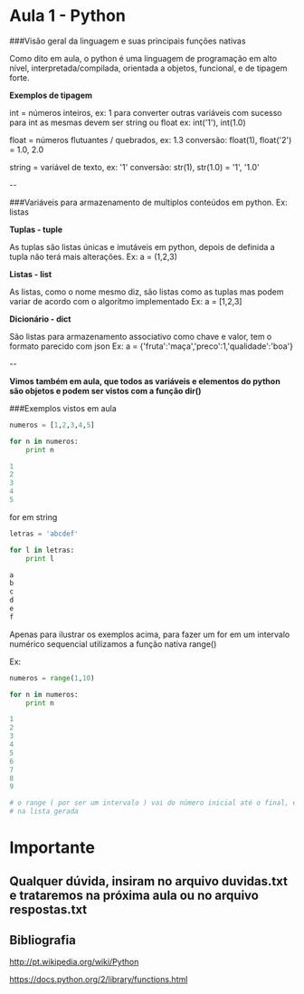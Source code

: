 Aula 1 - Python
===============

###Visão geral da linguagem e suas principais funções nativas

Como dito em aula, o python é uma linguagem de programação em alto nível, interpretada/compilada, orientada a objetos,
funcional, e de tipagem forte.

**Exemplos de tipagem**

int = números inteiros, ex: 1
para converter outras variáveis com sucesso para int as mesmas devem ser string ou float
ex: int('1'), int(1.0)

float = números flutuantes / quebrados, ex: 1.3
conversão: float(1), float('2') = 1.0, 2.0

string = variável de texto, ex: '1'
conversão: str(1), str(1.0) = '1', '1.0'

--

###Variáveis para armazenamento de multiplos conteúdos em python. Ex: listas

**Tuplas - tuple**

As tuplas são listas únicas e imutáveis em python, depois de definida a tupla não terá mais alterações.
Ex: a = (1,2,3)

**Listas - list**

As listas, como o nome mesmo diz, são listas como as tuplas mas podem variar de acordo com o algorítmo implementado
Ex: a = [1,2,3]

**Dicionário - dict**

São listas para armazenamento associativo como chave e valor, tem o formato parecido com json
Ex: a = {'fruta':'maça','preco':1,'qualidade':'boa'}

--

**Vimos também em aula, que todos as variáveis e elementos do python são objetos e podem ser vistos com a função dir()**

###Exemplos vistos em aula

```python
numeros = [1,2,3,4,5]

for n in numeros:
    print n

1
2
3
4
5
```

for em string

```python
letras = 'abcdef'

for l in letras:
    print l

a
b
c
d
e
f
```

Apenas para ilustrar os exemplos acima, para fazer um for em um intervalo numérico sequencial
utilizamos a função nativa range()

Ex:

```python
numeros = range(1,10)

for n in numeros:
    print n

1
2
3
4
5
6
7
8
9

# o range ( por ser um intervalo ) vai do número inicial até o final, entretando o número final não entra
# na lista gerada
```

Importante
==========

Qualquer dúvida, insiram no arquivo duvidas.txt e trataremos na próxima aula ou no arquivo respostas.txt
--------------------------------------------------------------------------------------------------------


Bibliografia
------------

http://pt.wikipedia.org/wiki/Python

https://docs.python.org/2/library/functions.html